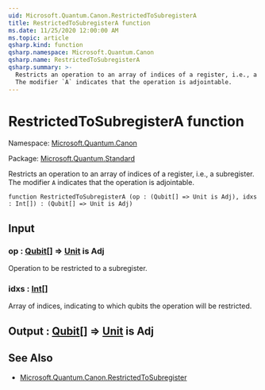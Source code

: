 ```yaml
---
uid: Microsoft.Quantum.Canon.RestrictedToSubregisterA
title: RestrictedToSubregisterA function
ms.date: 11/25/2020 12:00:00 AM
ms.topic: article
qsharp.kind: function
qsharp.namespace: Microsoft.Quantum.Canon
qsharp.name: RestrictedToSubregisterA
qsharp.summary: >-
  Restricts an operation to an array of indices of a register, i.e., a subregister.
  The modifier `A` indicates that the operation is adjointable.
---
```


# RestrictedToSubregisterA function

Namespace: [Microsoft.Quantum.Canon](xref:Microsoft.Quantum.Canon)

Package: [Microsoft.Quantum.Standard](https://nuget.org/packages/Microsoft.Quantum.Standard)


Restricts an operation to an array of indices of a register, i.e., a subregister.The modifier `A` indicates that the operation is adjointable.

```qsharp
function RestrictedToSubregisterA (op : (Qubit[] => Unit is Adj), idxs : Int[]) : (Qubit[] => Unit is Adj)
```


## Input

### op : [Qubit](xref:microsoft.quantum.concepts.the-qubit)[] => [Unit](xref:microsoft.quantum.user-guide.language.types)  is Adj

Operation to be restricted to a subregister.


### idxs : [Int](xref:microsoft.quantum.user-guide.language.types)[]

Array of indices, indicating to which qubits the operation will be restricted.



## Output : [Qubit](xref:microsoft.quantum.concepts.the-qubit)[] => [Unit](xref:microsoft.quantum.user-guide.language.types)  is Adj



## See Also

- [Microsoft.Quantum.Canon.RestrictedToSubregister](xref:Microsoft.Quantum.Canon.RestrictedToSubregister)